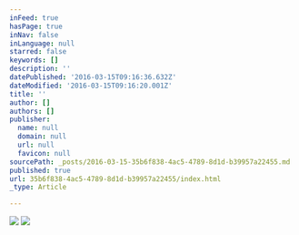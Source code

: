 ```yaml
---
inFeed: true
hasPage: true
inNav: false
inLanguage: null
starred: false
keywords: []
description: ''
datePublished: '2016-03-15T09:16:36.632Z'
dateModified: '2016-03-15T09:16:20.001Z'
title: ''
author: []
authors: []
publisher:
  name: null
  domain: null
  url: null
  favicon: null
sourcePath: _posts/2016-03-15-35b6f838-4ac5-4789-8d1d-b39957a22455.md
published: true
url: 35b6f838-4ac5-4789-8d1d-b39957a22455/index.html
_type: Article

---
```

![](https://the-grid-user-content.s3-us-west-2.amazonaws.com/d762ef2b-bc93-47af-a25a-8de71242797b.png)
![](https://the-grid-user-content.s3-us-west-2.amazonaws.com/8363e84e-81c1-45e5-bde9-fa78341670cd.png)